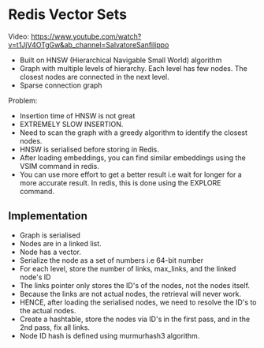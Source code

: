# Redis Vector Sets

Video: https://www.youtube.com/watch?v=t1JjV4OTgGw&ab_channel=SalvatoreSanfilippo
- Built on HNSW (Hierarchical Navigable Small World) algorithm
- Graph with multiple levels of hierarchy. Each level has few nodes. The closest nodes are connected in the next level.
- Sparse connection graph

Problem:
- Insertion time of HNSW is not great
- EXTREMELY SLOW INSERTION.
- Need to scan the graph with a greedy algorithm to identify the closest nodes.
- HNSW is serialised before storing in Redis.
- After loading embeddings, you can find similar embeddings using the VSIM command in redis.
- You can use more effort to get a better result i.e wait for longer for a more accurate result. In redis, this is done using the EXPLORE command.


## Implementation

- Graph is serialised
- Nodes are in a linked list.
- Node has a  vector.
- Serialize the node as a set of numbers i.e 64-bit number
- For each level, store the number of links, max_links, and the linked node's ID
- The links pointer only stores the ID's of the nodes, not the nodes itself.
- Because the links are not actual nodes, the retrieval will never work.
- HENCE, after loading the serialised nodes, we need to resolve the ID's to the actual nodes.
- Create a hashtable, store the nodes via ID's in the first pass, and in the 2nd pass, fix all links.
- Node ID hash is defined using murmurhash3 algorithm.

